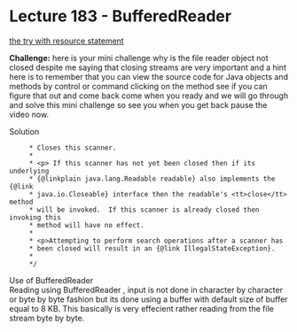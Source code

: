 # Lecture 183 - BufferedReader

[the try with resource statement](https://docs.oracle.com/javase/7/docs/technotes/guides/language/try-with-resources.html)<br/>

**Challenge:**
here is your mini challenge why is the file reader object not closed despite me saying that closing streams are very
important and a hint here is to remember that you can view the source code for Java objects and methods by control 
or command clicking on the method see if you can figure that out and come back come when you ready and we will go 
through and solve this mini challenge so see you when you get back pause the video now.

Solution
``` /**
     * Closes this scanner.
     *
     * <p> If this scanner has not yet been closed then if its underlying
     * {@linkplain java.lang.Readable readable} also implements the {@link
     * java.io.Closeable} interface then the readable's <tt>close</tt> method
     * will be invoked.  If this scanner is already closed then invoking this
     * method will have no effect.
     *
     * <p>Attempting to perform search operations after a scanner has
     * been closed will result in an {@link IllegalStateException}.
     *
     */
 ```

 Use of BufferedReader <br/>
 Reading using BufferedReader , input is not done in character by character or byte by byte fashion but its done using a buffer 
 with default size of buffer equal to 8 KB. This basically is very effecient rather reading from the file stream byte by byte.
